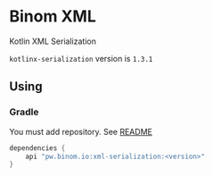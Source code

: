 # Binom XML
Kotlin XML Serialization

`kotlinx-serialization` version is `1.3.1`
## Using
### Gradle
You must add repository. See [README](../../README.md)
```groovy
dependencies {
    api "pw.binom.io:xml-serialization:<version>"
}
```